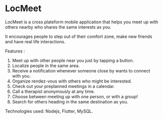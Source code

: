 # LocMeet

LocMeet is a cross plateform mobile application that helps you meet up with others nearby who shares the same interests as you.

It encourages people to step out of their comfort zone, make new friends and have real life interactions.

Features :
1. Meet up with other people near you just by tapping a button.
2. Localize people in the same area.
3. Receive a notification whenever someone close by wants to connect with you.
4. Organize rendez-vous with others who might be interested.
5. Check out your preplanned meetings in a calendar.
6. Call a therapist anonymously at any time.
7. Choose between meeting up with one person, or with a group!
8. Search for others heading in the same destination as you.

Technologies used: Nodejs, Flutter, MySQL.
